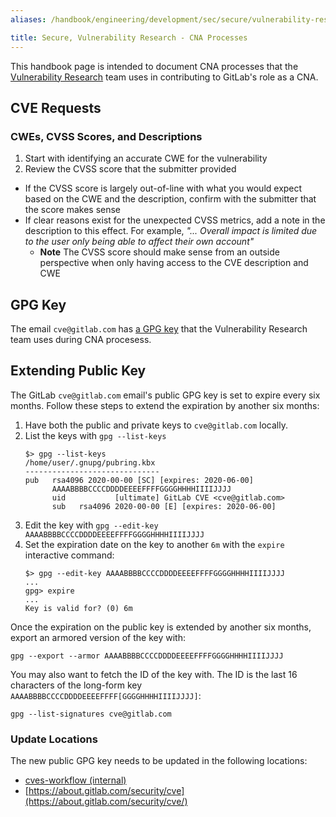```yaml
---
aliases: /handbook/engineering/development/sec/secure/vulnerability-research/cna.html

title: Secure, Vulnerability Research - CNA Processes
---
```








This handbook page is intended to document CNA processes that the
[Vulnerability Research](../vulnerability-research/) team uses in contributing to
GitLab's role as a CNA.

## CVE Requests

### CWEs, CVSS Scores, and Descriptions

1. Start with identifying an accurate CWE for the vulnerability
1. Review the CVSS score that the submitter provided
  - If the CVSS score is largely out-of-line with what you would expect
    based on the CWE and the description, confirm with the submitter that the
    score makes sense
  - If clear reasons exist for the unexpected CVSS metrics, add a note in the
    description to this effect. For example, _"... Overall impact is limited
    due to the user only being able to affect their own account"_
    - **Note** The CVSS score should make sense from an outside perspective
      when only having access to the CVE description and CWE

## GPG Key

The email `cve@gitlab.com` has
[a GPG key](https://about.gitlab.com/security/cve/#cve-public-gpg-key) that the
Vulnerability Research team uses during CNA procesess.

## Extending Public Key

The GitLab `cve@gitlab.com` email's public GPG key is set to expire every six
months. Follow these steps to extend the expiration by another six months:

1. Have both the public and private keys to `cve@gitlab.com` locally.
1. List the keys with `gpg --list-keys`
   ```
   $> gpg --list-keys
   /home/user/.gnupg/pubring.kbx
   ------------------------------
   pub   rsa4096 2020-00-00 [SC] [expires: 2020-06-00]
         AAAABBBBCCCCDDDDEEEEFFFFGGGGHHHHIIIIJJJJ
         uid           [ultimate] GitLab CVE <cve@gitlab.com>
         sub   rsa4096 2020-00-00 [E] [expires: 2020-06-00]
   ```
1. Edit the key with `gpg --edit-key AAAABBBBCCCCDDDDEEEEFFFFGGGGHHHHIIIIJJJJ`
1. Set the expiration date on the key to another `6m` with the `expire` interactive command:
   ```
   $> gpg --edit-key AAAABBBBCCCCDDDDEEEEFFFFGGGGHHHHIIIIJJJJ
   ...
   gpg> expire
   ...
   Key is valid for? (0) 6m
   ```

Once the expiration on the public key is extended by another six months, export
an armored version of the key with:

```
gpg --export --armor AAAABBBBCCCCDDDDEEEEFFFFGGGGHHHHIIIIJJJJ
```

You may also want to fetch the ID of the key with. The ID is the last 16
characters of the long-form key `AAAABBBBCCCCDDDDEEEEFFFF[GGGGHHHHIIIIJJJJ]`:

```
gpg --list-signatures cve@gitlab.com
```

### Update Locations

The new public GPG key needs to be updated in the following locations:

* [cves-workflow (internal)](https://gitlab.com/gitlab-org/secure/vulnerability-research/advisories/cves-workflow/-/blob/master/lib/state_machine.rb#L546)
* [https://about.gitlab.com/security/cve](https://about.gitlab.com/security/cve/)
